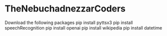 # TheNebuchadnezzarCoders
Download the following packages 
pip install pyttsx3
pip install speechRecognition
pip install openai
pip install wikipedia
pip install datetime
